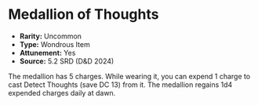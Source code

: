 # Medallion of Thoughts

- **Rarity:** Uncommon
- **Type:** Wondrous Item
- **Attunement:** Yes
- **Source:** 5.2 SRD (D&D 2024)

The medallion has 5 charges. While wearing it, you can expend 1 charge to cast Detect Thoughts (save DC 13) from it. The medallion regains 1d4 expended charges daily at dawn.
